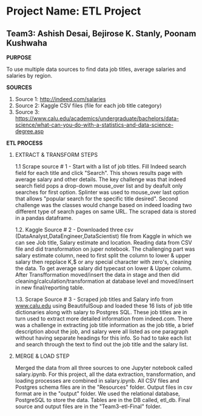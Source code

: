 # Project Name: ETL Project
## Team3: Ashish Desai, Bejirose K. Stanly, Poonam Kushwaha

**PURPOSE**

To use multiple data sources to find data job titles, average salaries and salaries by region.

**SOURCES**

1. Source 1: http://indeed.com/salaries
2. Source 2: Kaggle CSV files (file for each job title category)
3. Source 3: https://www.calu.edu/academics/undergraduate/bachelors/data-science/what-can-you-do-with-a-statistics-and-data-science-degree.asp

**ETL PROCESS**

1. EXTRACT & TRANSFORM STEPS

    1.1 Scrape source # 1 - Start with a list of job titles. Fill Indeed search field for each title and click "Search". This shows results page with average salary and other details. The key challenge was that indeed search field pops a drop-down mouse_over list and by deafult only searches for first option. Splinter was used to mouse_over last option that allows "popular search for the specific title desired". Second challenge was the classes would change based on indeed loading two different type of search pages on same URL. The scraped data is stored in a pandas dataframe.

    1.2. Kaggle Source # 2 - Downloaded three csv (DataAnalyst,DataEngineer,DataScientist) file from Kaggle in which we can see Job title, Salary estimate and location. Reading    data from CSV file and did transformation on juper notebook. The challenging part was salary estimate column, need to first split the column to lower & upper salary then repplace K,$ or any special character with zero's, cleaning the data. To get average salary did typecast on lower & Upper column. After Transfformation moved/insert the data in stage and then did cleaning/calculation/transformation at database level and moved/insert in new final/reporting table.

    1.3. Scrape Source # 3 - Scraped job titles and Salary info from www.calu.edu using BeautifulSoup and loaded these 16 lists of job title dictionaries along with salary to Postgres SQL. These job titles are in turn used to extract more detailed information from indeed.com. There was a challenge in extracting job title information as the job title, a brief description about the job, and salary were all listed as one paragraph without having separate headings for this info. So had to take each list and search through the text to find out the job title and the salary list.

2. MERGE & LOAD STEP

    Merged the data from all three sources to one Jupyter notebook called salary.ipynb. For this project, all the data extraction, transformation, and loading processes are combined in salary.ipynb. All CSV files and Postgres schema files are in the "Resources" folder. Output files in csv format are in the "output" folder. We used the relational database, PostgreSQL to store the data. Tables are in the DB called, etl_db. Final source and output files are in the "Team3-etl-Final" folder.

